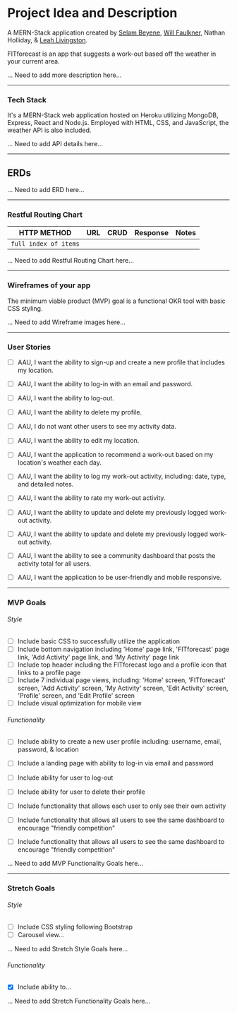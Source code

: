 # **Project Idea and Description**
A MERN-Stack application created by [Selam Beyene](https://github.com/Slmbyn), [Will Faulkner](https://github.com/wnfaulkner), Nathan Holliday, & [Leah Livingston](https://github.com/lvlivingston).

FITforecast is an app that suggests a work-out based off the weather in your current area.

... Need to add more description here... 



---
### **Tech Stack**
It's a MERN-Stack web application hosted on Heroku utilizing MongoDB, Express, React and Node.js. Employed with HTML, CSS, and JavaScript, the weather API is also included.

... Need to add API details here... 




---
## ERDs

... Need to add ERD here... 




---
### **Restful Routing Chart**
| HTTP METHOD | URL | CRUD | Response | Notes |
| -------------------- | ------------- | ---- | -------- | ----- |
| `full index of items`  |   |   |   |   |

... Need to add Restful Routing Chart here... 




---
### **Wireframes of your app**
The minimum viable product (MVP) goal is a functional OKR tool with basic CSS styling.

... Need to add Wireframe images here... 

---
### **User Stories**
- [ ] AAU, I want the ability to sign-up and create a new profile that includes my location.
- [ ] AAU, I want the ability to log-in with an email and password.
- [ ] AAU, I want the ability to log-out.
- [ ] AAU, I want the ability to delete my profile.
- [ ] AAU, I do not want other users to see my activity data.
- [ ] AAU, I want the ability to edit my location.
- [ ] AAU, I want the application to recommend a work-out based on my location's weather each day.
- [ ] AAU, I want the ability to log my work-out activity, including: date, type, and detailed notes.
- [ ] AAU, I want the ability to rate my work-out activity.
- [ ] AAU, I want the ability to update and delete my previously logged work-out activity.
- [ ] AAU, I want the ability to update and delete my previously logged work-out activity.
- [ ] AAU, I want the ability to see a community dashboard that posts the activity total for all users.
- [ ] AAU, I want the application to be user-friendly and mobile responsive.


---
### **MVP Goals**

###### Style
- [ ] Include basic CSS to successfully utilize the application
- [ ] Include bottom navigation including 'Home' page link, 'FITforecast' page link, 'Add Activity' page link, and 'My Activity' page link
- [ ] Include top header including the FITforecast logo and a profile icon that links to a profile page
- [ ] Include 7 individual page views, including:  'Home' screen, 'FITforecast' screen, 'Add Activity' screen, 'My Activity' screen, 'Edit Activity' screen, 'Profile' screen, and 'Edit Profile' screen
- [ ] Include visual optimization for mobile view

###### Functionality
- [ ] Include ability to create a new user profile including: username, email, password, & location
- [ ] Include a landing page with ability to log-in via email and password
- [ ] Include ability for user to log-out
- [ ] Include ability for user to delete their profile
- [ ] Include functionality that allows each user to only see their own activity 
- [ ] Include functionality that allows all users to see the same dashboard to encourage "friendly competition"
- [ ] Include functionality that allows all users to see the same dashboard to encourage "friendly competition"


... Need to add MVP Functionality Goals here...

---
### **Stretch Goals**

###### Style
- [ ] Include CSS styling following Bootstrap
- [ ] Carousel view...

... Need to add Stretch Style Goals here...

###### Functionality
- [X] Include ability to...

... Need to add Stretch Functionality Goals here...
